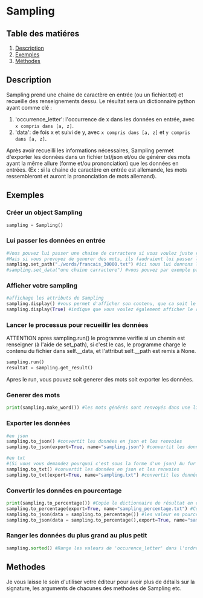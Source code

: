 # Sampling 
## Table des matiéres
1. [Description](#description)
2. [Exemples](#exemples)
3. [Méthodes](#methodes)

## Description 
Sampling prend une chaine de caractère en entrée (ou un fichier.txt) et recueille des renseignements dessu. 
Le résultat sera un dictionnaire python ayant comme clé : 
1. 'occurrence_letter': l'occurrence de x dans les données en entrée, avec `x compris dans [a, z]`. 
2. 'data':  de fois x et suivi de y, avec `x compris dans [a, z]` et `y compris dans [a, z]`.

Après avoir recueilli les informations nécessaires, Sampling permet d'exporter les données dans un fichier txt/json et/ou de générer des mots ayant la même allure (forme et/ou prononciation) que les données en entrées. (Ex : si la chaine de caractère en entrée est allemande, les mots ressembleront et auront la prononciation de mots allemand).

## Exemples 
### Créer un object Sampling
```python
sampling = Sampling()
```
### Lui passer les données en entrée
```py
#Vous pouvez lui passer une chaine de carractere si vous voulez juste reccueillir des renseignements sur la chaine de carractere
#Mais si vous prevoyez de generer des mots, ils faudraient lui passer le plus de mots possible, par exemple tout les mots d'un dictionnaires ou un long texte (comme les paroles d'une musique, un livre etc.)
sampling.set_path("./words/francais_30000.txt") #ici nous lui donnons le lien vers un fichier texte contenant 30000 mots
#sampling.set_data("une chaine carractere") #vous pouvez par exemple passer une variable ayant du texte reccuperer depuis une api ou un fichier que vous auriez déja charger
```
### Afficher votre sampling
```py
#affichage les attributs de Sampling 
sampling.display() #vous permet d'afficher son contenu, que ca soit le path, data, resultat etc. ca peut etre pratique pour débugger
sampling.display(True) #indique que vous voulez également afficher le resultat, pouvant etre assez consequent nous avons décider de le mettre en option
```
### Lancer le processus pour recueillir les données
ATTENTION apres sampling.run() le programme verifie si un chemin est renseigner (à l'aide de set_path), si c'est le cas, le programme charge le contenu du fichier dans self.__data, et l'attribut self.__path est remis à None.
```py
sampling.run()
resultat = sampling.get_result()  
```
Apres le run, vous pouvez soit generer des mots soit exporter les données.
### Generer des mots
```py
print(sampling.make_word()) #les mots générés sont renvoyés dans une liste
```
### Exporter les données
```py
#en json
sampling.to_json() #convertit les données en json et les renvoies 
sampling.to_json(export=True, name="sampling.json") #convertit les données en json et les exportes dans un fichier json

#en txt
#(Si vous vous demandez pourquoi c'est sous la forme d'un json) Au fur et à mesure du développement la complexité du dictionnaire contenant les résultat à évoluer, nous ne savions plus sous quel forme les representés pour les exportées dans un format txt ou csv donc nous avons repris le meme format que pour le json -.-', il n'y a plus trop d'interet à utiliser la methode to_txt mais elle existe toujours!
sampling.to_txt() #convertit les données en json et les renvoies
sampling.to_txt(export=True, name="sampling.txt") #convertit les données en json et les exportes dans un fichier txt
```
### Convertir les données en pourcentage
```py
print(sampling.to_percentage()) #Copie le dictionnaire de résultat en convertsissant les valeurs en pourcentage et retourne le nouveau dictionnaire
sampling.to_percentage(export=True, name="sampling_percentage.txt") #Copie le dictionnaire de résultat en convertsissant les valeurs en pourcentage et les exportes dans un fichier .txt
sampling.to_json(data = sampling.to_percentage()) #les valeur en pourcentage et retourne les données sous la forme de json
sampling.to_json(data = sampling.to_percentage(),export=True, name="sampling_percentage_tojson.json") #les valeur en pourcentage et exporte les données sous la forme de json
```

### Ranger les données du plus grand au plus petit
```py
sampling.sorted() #Range les valeurs de 'occurence_letter' dans l'ordre décroissant par apport au valeur
```

## Methodes
Je vous laisse le soin d'utiliser votre éditeur pour avoir plus de détails sur la signature, les arguments de chacunes des methodes de Sampling etc.